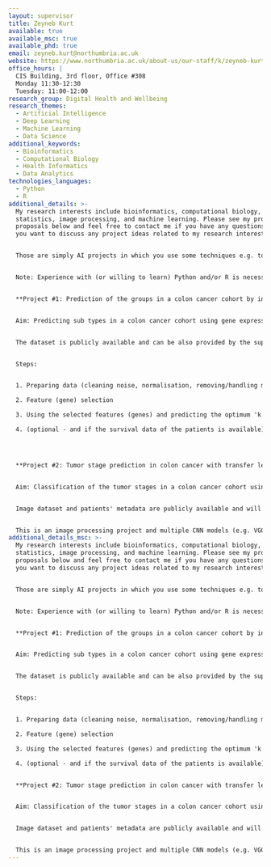 ```yaml
---
layout: supervisor
title: Zeyneb Kurt
available: true
available_msc: true
available_phd: true
email: zeyneb.kurt@northumbria.ac.uk
website: https://www.northumbria.ac.uk/about-us/our-staff/k/zeyneb-kurt/
office_hours: |
  CIS Building, 3rd floor, Office #308
  Monday 11:30-12:30
  Tuesday: 11:00-12:00
research_group: Digital Health and Wellbeing
research_themes:
  - Artificial Intelligence
  - Deep Learning
  - Machine Learning
  - Data Science
additional_keywords:
  - Bioinformatics
  - Computational Biology
  - Health Informatics
  - Data Analytics
technologies_languages:
  - Python
  - R
additional_details: >-
  My research interests include bioinformatics, computational biology,
  statistics, image processing, and machine learning. Please see my project
  proposals below and feel free to contact me if you have any questions or if
  you want to discuss any project ideas related to my research interests. 


  T﻿hose are simply AI projects in which you use some techniques e.g. to predict sub-groups in a cancer cohort or predict the tumour stage of a selected cancer type.


  Note: Experience with (or willing to learn) Python and/or R is necessary 


  **Project #1: Prediction of the groups in a colon cancer cohort by integrating different types of big biological datasets**


  Aim: Predicting sub types in a colon cancer cohort using gene expression data collected from patients. 


  The dataset is publicly available and can be also provided by the supervisor.


  Steps:


  1. Preparing data (cleaning noise, normalisation, removing/handling missing values, etc)

  2. F﻿eature (gene) selection 

  3. Using the selected features (genes) and predicting the optimum 'k' value for k-means clustering among 2<=k<=10 (e.g. elbow method or silhouette index can be used)

  4. (optional - and if the survival data of the patients is available) Label/group the samples based on the k-means clustering with the optimal 'k' value and compare the overall survival of the sub-populations using the ‘Kaplan-Meier’ estimator.




  **Project #2: Tumor stage prediction in colon cancer with transfer learning using pathological tissue images**


  Aim: Classification of the tumor stages in a colon cancer cohort using Hematoxylin and eosin (H&E)-stained pathological tissue images. 


  Image dataset and patients' metadata are publicly available and will be downloaded from TCGA portal (or can be provided by the supervisor). Tumor stage info (and the other relevant clinical and demographics data) of each patient is available in the metadata.


  This is an image processing project and multiple CNN models (e.g. VGGXX, InceptionvXX, ResNetXX) are expected to be re-trained and compared for the tumor stage classification task.
additional_details_msc: >-
  My research interests include bioinformatics, computational biology,
  statistics, image processing, and machine learning. Please see my project
  proposals below and feel free to contact me if you have any questions or if
  you want to discuss any project ideas related to my research interests. 


  T﻿hose are simply AI projects in which you use some techniques e.g. to predict sub-groups in a cancer cohort or predict the tumour stage of a selected cancer type.


  Note: Experience with (or willing to learn) Python and/or R is necessary 


  **Project #1: Prediction of the groups in a colon cancer cohort by integrating different types of big biological datasets**


  Aim: Predicting sub types in a colon cancer cohort using gene expression data collected from patients. 


  The dataset is publicly available and can be also provided by the supervisor.


  Steps:


  1. Preparing data (cleaning noise, normalisation, removing/handling missing values, etc)

  2. F﻿eature (gene) selection 

  3. Using the selected features (genes) and predicting the optimum 'k' value for k-means clustering among 2<=k<=10 (e.g. elbow method or silhouette index can be used)

  4. (optional - and if the survival data of the patients is available) Label/group the samples based on the k-means clustering with the optimal 'k' value and compare the overall survival of the sub-populations using the ‘Kaplan-Meier’ estimator.


  **Project #2: Tumor stage prediction in colon cancer with transfer learning using pathological tissue images**


  Aim: Classification of the tumor stages in a colon cancer cohort using Hematoxylin and eosin (H&E)-stained pathological tissue images. 


  Image dataset and patients' metadata are publicly available and will be downloaded from TCGA portal (or can be provided by the supervisor). Tumor stage info (and the other relevant clinical and demographics data) of each patient is available in the metadata.


  This is an image processing project and multiple CNN models (e.g. VGGXX, InceptionvXX, ResNetXX) are expected to be re-trained and compared for the tumor stage classification task.
---
```

